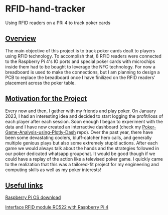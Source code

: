 # RFID-hand-tracker
Using RFID readers on a PRi 4 to track poker cards

## <u>Overview</u>
The main objective of this project is to track poker cards dealt to players using RFID technology. To accomplish that, 8 RFID readers were connected to the Raspberry Pi 4's IO ports and special poker cards with microchips inside them had to be bought to leverage the NFC technology. For now a breadboard is used to make the connections, but I am planning to design a PCB to replace the breadboard once I have finilized on the RFID readers' placement across the poker table. 

## <u>Motivation for the Project</u>
Every now and then, I gather with my friends and play poker. On January 2023, I had an interesting idea and decided to start logging the profit/loss of each player after each session. Soon enough I began to experiment with the data and I have now created an interractive dashboard (check my [Poker-Game-Analysis-using-Plotly-Dash](https://github.com/panstenos/Poker-Game-Analysis-using-Plotly-Dash) repo). Over the past year, there have been some devastating coolers, bluff-catcher hero calls, and generally multiple genious plays but also some extremely stupid actions. After each game we would always talk about the hands and the strategies followed in our poker dedicated whatsapp groupchat. It would be good though if we could have a replay of the action like a televised poker game. I quickly came to the realization that this was a tailored-fit project for my engineering and computing skills as well as my poker interests! 

## <u>Useful links</u>
[Raspberry Pi OS download](https://www.theengineeringprojects.com/2023/01/interface-rfid-module-rc522-with-raspberry-pi-4.html#:~:text=Wiring%20the%20RFID%20RC522&text=Simply%20connecting%207%20of%20the,SCK%20connects%20to%20Pin%2023.)

[Interface RFID module RC522 with Raspberry Pi 4](https://www.theengineeringprojects.com/2023/01/interface-rfid-module-rc522-with-raspberry-pi-4.html#:~:text=Wiring%20the%20RFID%20RC522&text=Simply%20connecting%207%20of%20the,SCK%20connects%20to%20Pin%2023.)
